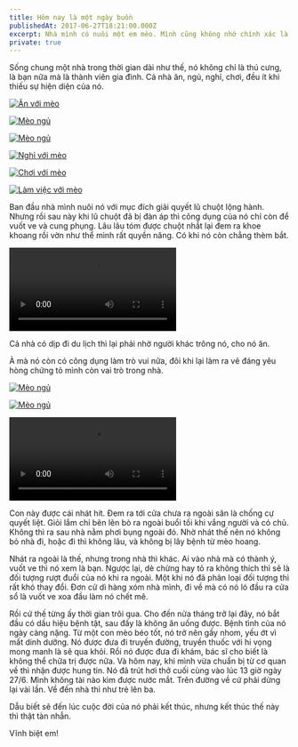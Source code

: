 ```yaml
---
title: Hôm nay là một ngày buồn
publishedAt: 2017-06-27T18:21:00.000Z
excerpt: Nhà mình có nuôi một em mèo. Mình cũng không nhớ chính xác là nuôi từ bao giờ, nhưng đó là khoảng thời gian mình còn Tiểu học. Thế nên là nó đã cùng mình trải qua quá trình trưởng thành cho đến tận bây giờ.
private: true
---
```


Sống chung một nhà trong thời gian dài như thế, nó không chỉ là thú cưng, là bạn
nữa mà là thành viên gia đình. Cả nhà ăn, ngủ, nghỉ, chơi, đều ít khi thiếu sự
hiện diện của nó.

[![Ăn với mèo](/assets/images/blog/an-voi-meo.jpg)](/assets/images/blog/an-voi-meo.jpg "Ăn với mèo")

[![Mèo ngủ](/assets/images/blog/meo-ngu.jpg)](/assets/images/blog/meo-ngu.jpg "Mèo ngủ")

[![Mèo ngủ](/assets/images/blog/meo-ngu-2.jpg)](/assets/images/blog/meo-ngu-2.jpg "Mèo ngủ")

[![Nghỉ với mèo](/assets/images/blog/nghi-voi-meo.jpg)](/assets/images/blog/nghi-voi-meo.jpg "Nghỉ với mèo")

[![Chơi với mèo](/assets/images/blog/choi-voi-meo.jpg)](/assets/images/blog/choi-voi-meo.jpg "Chơi với mèo")

[![Làm việc với mèo](/assets/images/blog/lam-viec-voi-meo.jpg)](/assets/images/blog/lam-viec-voi-meo.jpg "Làm việc với mèo")

Ban đầu nhà mình nuôi nó với mục đích giải quyết lũ chuột lộng hành. Nhưng rồi
sau này khi lũ chuột đã bị đàn áp thì công dụng của nó chỉ còn để vuốt ve và
cung phụng. Lâu lâu tóm được chuột nhắt lại đem ra khoe khoang rồi vờn như thể
mình rất quyền năng. Có khi nó còn chẳng thèm bắt.

<video title="Mèo vờn chuột" src="/assets/images/blog/meo-von-chuot.mp4" controls playsinline></video>

Cả nhà có dịp đi du lịch thì lại phải nhờ người khác trông nó, cho nó ăn.

À mà nó còn có công dụng làm trò vui nữa, đôi khi lại làm ra vẻ đáng yêu hòng
chứng tỏ mình còn vai trò trong nhà.

[![Mèo ngủ](/assets/images/blog/meo-ngu-2.jpg)](/assets/images/blog/meo-ngu-2.jpg "Mèo ngủ")

[![Mèo ngủ](/assets/images/blog/meo-ngu-3.jpg)](/assets/images/blog/meo-ngu-3.jpg "Mèo ngủ")

<video title="Mèo leo câu thang" src="/assets/images/blog/meo-len-cau-thang.mp4" controls playsinline></video>

Con này được cái nhát hít. Đem ra tới cửa chưa ra ngoài sân là chống cự quyết
liệt. Giỏi lắm chỉ bẽn lẽn bò ra ngoài buổi tối khi vắng người và có chủ. Không
thì ra sau nhà nằm phơi bụng ngoài đó. Nhờ nhát thế nên nó không bỏ nhà đi, hoặc
đi thì không lâu, và không bị lây bệnh từ mèo hoang.

Nhát ra ngoài là thế, nhưng trong nhà thì khác. Ai vào nhà mà có thành ý, vuốt
ve thì nó xem là bạn. Ngược lại, dè chừng hay tỏ ra không thích thì sẽ là đối
tượng rượt đuổi của nó khi ra ngoài. Một khi nó đã phân loại đối tượng thì rất
khó thay đổi. Đơn cử dì hàng xóm nhà mình, đi về mà có nó ló đầu ra cửa sổ là
vuốt ve xoa đầu làm nó chết mê.

Rồi cứ thế từng ấy thời gian trôi qua. Cho đến nửa tháng trở lại đây, nó bắt đầu
có dấu hiệu bệnh tật, sau đấy là không ăn uống được. Bệnh tình của nó ngày càng
nặng. Từ một con mèo béo tốt, nó trở nên gầy nhom, yếu ớt vì mất dinh dưỡng. Nó
được đưa đi truyền đường, truyền thuốc với hi vọng mong manh là sẽ qua khỏi. Rồi
nó được đưa đi khám, bác sĩ cho biết là không thể chữa trị được nữa. Và hôm nay,
khi mình vừa chuẩn bị từ cơ quan về thì nhận được hung tin. Nó đã trút hơi thở
cuối cùng vào lúc 13 giờ ngày 27/6. Mình không tài nào kìm được nước mắt. Trên
đường về cứ phải dừng lại vài lần. Về đến nhà thì như trẻ lên ba.

Dẫu biết sẽ đến lúc cuộc đời của nó phải kết thúc, nhưng kết thúc thế này thì
thật tàn nhẫn.

Vĩnh biệt em!
